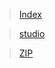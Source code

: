 > [Index](https://cdn.cs50.net/2020/fall/lectures/0/src0/)

> [studio](https://scratch.mit.edu/studios/27430410/) 

> [ZIP](https://cdn.cs50.net/2020/fall/lectures/0/src0.zip)
